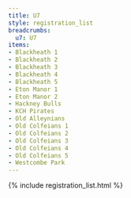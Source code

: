 ```yaml
---
title: U7
style: registration_list
breadcrumbs:
  u7: U7
items:
- Blackheath 1
- Blackheath 2
- Blackheath 3
- Blackheath 4
- Blackheath 5
- Eton Manor 1
- Eton Manor 2
- Hackney Bulls
- KCH Pirates
- Old Alleynians
- Old Colfeians 1
- Old Colfeians 2
- Old Colfeians 3
- Old Colfeians 4
- Old Colfeians 5
- Westcombe Park
---
```


{% include registration_list.html %}
